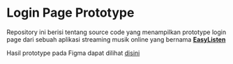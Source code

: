 # Login Page Prototype

Repository ini berisi tentang source code yang menampilkan prototype login page dari sebuah aplikasi streaming musik online yang bernama [**EasyListen**](/EasyListen)

Hasil prototype pada Figma dapat dilihat [disini](https://www.figma.com/file/RgKLUqif7oSXyW2nv9WXPM/EasyListen-App?node-id=0%3A1)
